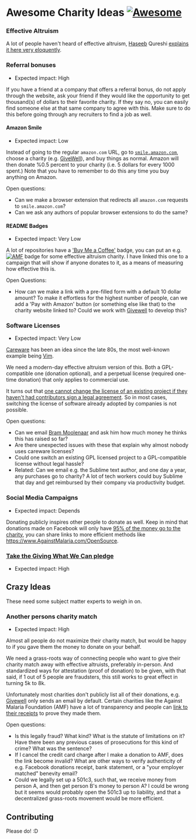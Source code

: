 # Awesome Charity Ideas [![Awesome](https://cdn.rawgit.com/sindresorhus/awesome/d7305f38d29fed78fa85652e3a63e154dd8e8829/media/badge.svg)](https://github.com/sindresorhus/awesome)

### Effective Altruism

A lot of people haven't heard of effective altruism, [Haseeb](https://haseebq.com/about/) Qureshi [explains it here very eloquently](https://www.youtube.com/watch?v=-NAx7733Sm8&t=1861s).

### Referral bonuses

- Expected impact: High

If you have a friend at a company that offers a referral bonus, do not apply through the website, ask your friend if they would like the opportunity to get thousand(s) of dollars to their favorite charity. If they say no, you can easily find someone else at that same company to agree with this. Make sure to do this before going through any recruiters to find a job as well.


#### Amazon Smile

- Expected impact: Low

Instead of going to the regular `amazon.com` URL, go to [`smile.amazon.com`](https://smile.amazon.com/), choose a charity (e.g. [GiveWell](https://www.givewell.org/)), and buy things as normal. Amazon will then donate %0.5 percent to your charity (i.e. 5 dollars for every 1000 spent.) Note that you have to remember to do this any time you buy anything on Amazon.


Open questions:
- Can we make a browser extension that redirects all `amazon.com` requests to `smile.amazon.com`?
- Can we ask any authors of popular browser extensions to do the same?

#### README Badges

- Expected impact: Very Low

A lot of repositories have a ['Buy Me a Coffee'](https://www.buymeacoffee.com/) badge, you can put an e.g. [![AMF](https://img.shields.io/badge/Donate-Charity-orange.svg)](https://www.AgainstMalaria.com/OpenSource) badge for some effective altruism charity. I have linked this one to a campaign that will show if anyone donates to it, as a means of measuring how effective this is.

Open Questions:
- How can we make a link with a pre-filled form with a default 10 dollar amount? To make it effortless for the highest number of people, can we add a 'Pay with Amazon' button (or something else like that) to the charity website linked to? Could we work with [Givewell](https://www.givewell.org/) to develop this?


### Software Licenses

- Expected impact: Very Low

[Careware](https://en.wikipedia.org/wiki/Careware) has been an idea since the late 80s, the most well-known example being [Vim](http://vimdoc.sourceforge.net/htmldoc/uganda.html#license).

We need a modern-day effective altruism version of this. Both a GPL-compatible one (donation optional), and a perpetual license (required one-time donation) that only applies to commercial use.

It turns out that [one cannot change the license of an existing project if they haven't had contributors sign a legal agreement](https://softwareengineering.stackexchange.com/questions/55326/can-you-change-a-license-once-you-pick-one). So in most cases, switching the license of software already adopted by companies is not possible.

Open questions:
- Can we email [Bram Moolenaar](https://en.wikipedia.org/wiki/Bram_Moolenaar) and ask him how much money he thinks this has raised so far?
- Are there unexpected issues with these that explain why almost nobody uses careware licenses?
- Could one switch an existing GPL licensed project to a GPL-compatible license without legal hassle?
- Related: Can we email e.g. the Sublime text author, and one day a year, any purchases go to charity? A lot of tech workers could buy Sublime that day and get reimbursed by their company via productivity budget.


### Social Media Campaigns

- Expected impact: Depends

Donating publicly inspires other people to donate as well. Keep in mind that donations made on Facebook will only have [95% of the money go to the charity](https://www.nerdwallet.com/blog/banking/donate-charities-corporations/), you can share links to more efficient methods like https://www.AgainstMalaria.com/OpenSource.

### [Take the Giving What We Can pledge](https://www.effectivealtruism.org/get-involved/take-the-giving-what-we-can-pledge/)

- Expected impact: High


## Crazy Ideas

These need some subject matter experts to weigh in on.

### Another persons charity match

- Expected impact: High

Almost all people do not maximize their charity match, but would be happy to if you gave them the money to donate on your behalf.

We need a grass-roots way of connecting people who want to give their charity match away with effective altruists, preferably in-person. And standardized ways for attestation (proof of donation) to be given, with that said, if 1 out of 5 people are fraudsters, this still works to great effect in turning 5k to 8k.

Unfortunately most charities don't publicly list all of their donations, e.g. [Givewell](https://secure.givewell.org/) only sends an email by default. Certain charities like the Against Malaria Foundation (AMF) have a lot of transparency and people can [link to their receipts](https://www.againstmalaria.com/MyNets.aspx?DonationID=524936) to prove they made them.

Open questions:
- Is this legally fraud? What kind? What is the statute of limitations on it? Have there been any previous cases of prosecutions for this kind of crime? What was the sentence?
- If I cancel the credit card charge after I make a donation to AMF, does the link become invalid? What are other ways to verify authenticity of e.g. Facebook donations receipt, bank statement, or a "your employer matched" benevity email?
- Could we legally set up a 501c3, such that, we receive money from person A, and then get person B's money to person A? I could be wrong but it seems would probably open the 501c3 up to liability, and that a decentralized grass-roots movement would be more efficient.


## Contributing

Please do! :D
